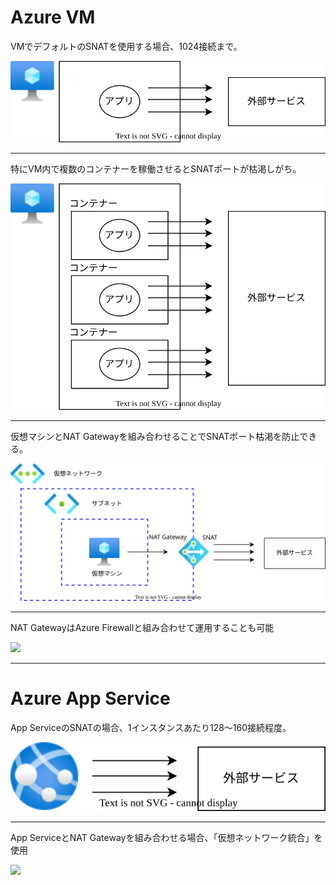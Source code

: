 # Azure VM


VMでデフォルトのSNATを使用する場合、1024接続まで。

![](VM内の1つのアプリからのNAT.drawio.svg)

---

特にVM内で複数のコンテナーを稼働させるとSNATポートが枯渇しがち。

![](VM内の複数のコンテナー.drawio.svg)

---

仮想マシンとNAT Gatewayを組み合わせることでSNATポート枯渇を防止できる。

![](<仮想マシン＋NAT Gateway.drawio.svg>)

---

NAT GatewayはAzure Firewallと組み合わせて運用することも可能

![](<App Service＋NAT Gateway.drawio.svg>)

---

# Azure App Service

App ServiceのSNATの場合、1インスタンスあたり128～160接続程度。


![](<App Service.drawio.svg>)

---

App ServiceとNAT Gatewayを組み合わせる場合、「仮想ネットワーク統合」を使用

![](<Azure Firewall＋NAT Gateway.drawio.svg>)

